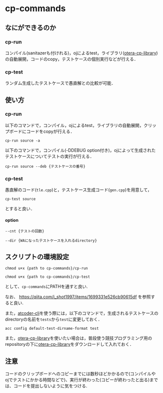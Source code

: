 # cp-commands

## なにができるのか

### cp-run

コンパイル(sanitazerも付けれる)，ojによるtest，ライブラリ([otera-cp-library](https://github.com/otera99/otera-cp-library))の自動展開，コードのcopy，テストケースの個別実行などが行える．

### cp-test

ランダム生成したテストケースで愚直解との比較が可能．

## 使い方

### cp-run

以下のコマンドで，コンパイル，ojによるtest，ライブラリの自動展開，クリップボードにコードをcopyが行える．
```
cp-run source -a
```
以下のコマンドで，コンパイル(-DDEBUG option付き)，ojによって生成されたテストケースについてテストの実行が行える．
```
cp-run source --deb {テストケースの番号} 
```

### cp-test

愚直解のコード(```tle.cpp```)と，テストケース生成コード(```gen.cpp```)を用意して，

```
cp-test source
```
とすると良い．

#### option

```
--cnt {テストの回数} 
```

```
--dir {WAになったテストケースを入れるdirectory}
```

## スクリプトの環境設定

```
chmod u+x {path to cp-commands}/cp-run
```
```
chmod u+x {path to cp-commands}/cp-test
```

として、`cp-commands`にPATHを通すと良い.

なお、 https://qiita.com/i_shot1997/items/1699331e526cb90615df を参照すると良い.

また，[atcoder-cli](https://github.com/Tatamo/atcoder-cli)を使う際には，以下のコマンドで，生成されるテストケースのdirectoryの名前を`tests`から`test`に変更しておく．

```
acc config default-test-dirname-format test
```

また，[otera-cp-library](https://github.com/otera99/otera-cp-library)を使いたい場合は，普段使う競技プログラミング用のrepositoryの下に[otera-cp-library](https://github.com/otera99/otera-cp-library)をダウンロードして入れておく．

## 注意
コードのクリップボードへのコピーまでには数秒ほどかかるので(コンパイルやojでテストにかかる時間などで)、実行が終わった(コピーが終わったと出る)までは、コードを提出しないように気をつける.